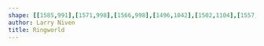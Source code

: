 ```yaml
---
shape: [[1585,991],[1571,998],[1566,998],[1496,1042],[1502,1104],[1557,1106],[1566,1107],[1573,1115],[1577,1148],[1576,1176],[1578,1186],[1578,1525],[1574,1564],[1573,1597],[1573,1709],[1570,1718],[1572,1735],[1570,1769],[1572,1799],[1572,1847],[1569,1871],[1570,1931],[1573,1952],[1573,1973],[1577,1992],[1580,1997],[1584,1999],[1601,2002],[1649,2002],[1679,2000],[1685,1997],[1688,1990],[1689,1562],[1686,1350],[1686,1029],[1684,997],[1680,993],[1674,991]]
author: Larry Niven
title: Ringworld
---
```

